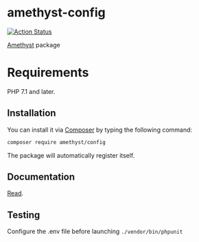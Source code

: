 # amethyst-config

[![Action Status](https://github.com/amethyst-php/config/workflows/test/badge.svg)](https://github.com/amethyst-php/config/actions)

[Amethyst](https://github.com/amethyst-php/amethyst) package

# Requirements

PHP 7.1 and later.

## Installation

You can install it via [Composer](https://getcomposer.org/) by typing the following command:

```bash
composer require amethyst/config
```

The package will automatically register itself.

## Documentation

[Read](docs/index.md).

## Testing

Configure the .env file before launching `./vendor/bin/phpunit`